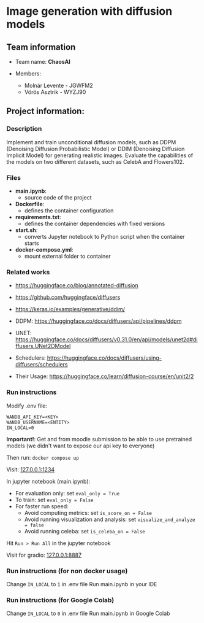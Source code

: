 # Image generation with diffusion models

## Team information

* Team name: **ChaosAI**

* Members:
  * Molnár Levente - JGWFM2
  * Vörös Asztrik - WYZJ90 

## Project information:

### Description

Implement and train unconditional diffusion models, such as DDPM (Denoising Diffusion Probabilistic Model) or DDIM (Denoising Diffusion Implicit Model) for generating realistic images. 
Evaluate the capabilities of the models on two different datasets, such as CelebA and Flowers102.

### Files

* **main.ipynb**: 
  * source code of the project
* **Dockerfile**: 
  * defines the container configuration
* **requirements.txt**: 
  * defines the container dependencies with fixed versions
* **start.sh**: 
  * converts Jupyter notebook to Python script when the container starts
* **docker-compose.yml**: 
  * mount external folder to container

### Related works

* https://huggingface.co/blog/annotated-diffusion
* https://github.com/huggingface/diffusers
* https://keras.io/examples/generative/ddim/

* DDPM: https://huggingface.co/docs/diffusers/api/pipelines/ddpm
* UNET: https://huggingface.co/docs/diffusers/v0.31.0/en/api/models/unet2d#diffusers.UNet2DModel
* Schedulers: https://huggingface.co/docs/diffusers/using-diffusers/schedulers
* Their Usage: https://huggingface.co/learn/diffusion-course/en/unit2/2


### Run instructions
Modify .env file:
```
WANDB_API_KEY=<KEY>
WANDB_USERNAME=<ENTITY>
IN_LOCAL=0
```
**Important!**: Get <KEY> and <ENTITY> from moodle submission to be able to use pretrained models (we didn't want to expose our api key to everyone)

Then run: `docker compose up`

Visit: [127.0.0.1:1234](127.0.0.1:1234)

In jupyter notebook (main.ipynb):
* For evaluation only: set `eval_only = True`
* To train: set `eval_only = False`
* For faster run speed:
  * Avoid computing metrics: set `is_score_on = False`
  * Avoid running visualization and analysis: set `visualize_and_analyze = false`
  * Avoid running celeba: set `is_celeba_on = False`

Hit `Run > Run All` in the jupyter notebook

Visit for gradio: [127.0.0.1:8887](127.0.0.1:8887)

### Run instructions (for non docker usage)
Change `IN_LOCAL` to `1` in .env file
Run main.ipynb in your IDE

### Run instructions (for Google Colab)
Change `IN_LOCAL` to `0` in .env file
Run main.ipynb in Google Colab
